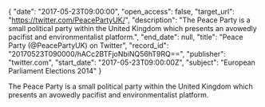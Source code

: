 {
  "date": "2017-05-23T09:00:00", 
  "open_access": false, 
  "target_url": "https://twitter.com/PeacePartyUK/", 
  "description": "The Peace Party is a small political party within the United Kingdom which presents an avowedly pacifist and environmentalist platform.", 
  "end_date": null, 
  "title": "Peace Party (@PeacePartyUK) on Twitter", 
  "record_id": "20170523T090000/hACc2BTFjoNbiNQ56hT9RQ==", 
  "publisher": "twitter.com", 
  "start_date": "2017-05-23T09:00:00Z", 
  "subject": "European Parliament Elections 2014"
}

The Peace Party is a small political party within the United Kingdom which presents an avowedly pacifist and environmentalist platform.
